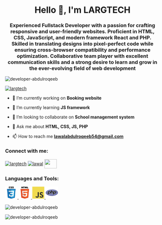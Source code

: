 <h1 align="center">Hello 👋, I'm LARGTECH </h1>
<h3 align="center">Experienced Fullstack Developer with a passion for crafting responsive and user-friendly websites. Proficient in HTML, CSS, JavaScript, and modern framework React and PHP. Skilled in translating designs into pixel-perfect code while ensuring cross-browser compatibility and performance optimization. Collaborative team player with excellent communication skills and a strong desire to learn and grow in the ever-evolving field of web development</h3>

<p align="left"> <img src="https://komarev.com/ghpvc/?username=developer-abdulroqeeb&label=Profile%20views&color=0e75b6&style=flat" alt="developer-abdulroqeeb" /> </p>

<p align="left"> <a href="https://twitter.com/largtech" target="blank"><img src="https://img.shields.io/twitter/follow/largtech?logo=twitter&style=for-the-badge" alt="largtech" /></a> </p>

- 🔭 I’m currently working on **Booking website**

- 🌱 I’m currently learning **JS framework**

- 👯 I’m looking to collaborate on **School management system**

- 💬 Ask me about **HTML, CSS, JS, PHP**

- 📫 How to reach me **lawalabdulroqeeb54@gmail.com**

<h3 align="left">Connect with me:</h3>
<p align="left">
<a href="https://twitter.com/largtech" target="blank"><img align="center" src="https://raw.githubusercontent.com/rahuldkjain/github-profile-readme-generator/master/src/images/icons/Social/twitter.svg" alt="largtech" height="30" width="40" /></a>
<a href="https://linkedin.com/in/Abdulroqeeb Lawal" target="blank"><img align="center" src="https://raw.githubusercontent.com/rahuldkjain/github-profile-readme-generator/master/src/images/icons/Social/linked-in-alt.svg" alt="lawal" height="30" width="40" /></a>
<a href="https://web.facebook.com/itzmhitz.gbolly" target="blank"><img align="center" src="https://www.pngwing.com/en/free-png-zwnqm"  height="30" width="40" /></a>
</p>

<h3 align="left">Languages and Tools:</h3>
<p align="left"> <a href="https://www.w3schools.com/css/" target="_blank" rel="noreferrer"> <img src="https://raw.githubusercontent.com/devicons/devicon/master/icons/css3/css3-original-wordmark.svg" alt="css3" width="40" height="40"/> </a> <a href="https://www.w3.org/html/" target="_blank" rel="noreferrer"> <img src="https://raw.githubusercontent.com/devicons/devicon/master/icons/html5/html5-original-wordmark.svg" alt="html5" width="40" height="40"/> </a> <a href="https://developer.mozilla.org/en-US/docs/Web/JavaScript" target="_blank" rel="noreferrer"> <img src="https://raw.githubusercontent.com/devicons/devicon/master/icons/javascript/javascript-original.svg" alt="javascript" width="40" height="40"/> </a> <a href="https://www.php.net" target="_blank" rel="noreferrer"> <img src="https://raw.githubusercontent.com/devicons/devicon/master/icons/php/php-original.svg" alt="php" width="40" height="40"/> </a> </p>

<p><img align="center" src="https://github-readme-stats.vercel.app/api/top-langs?username=developer-abdulroqeeb&show_icons=true&locale=en&layout=compact" alt="developer-abdulroqeeb" /></p>

<p><img align="center" src="https://github-readme-streak-stats.herokuapp.com/?user=developer-abdulroqeeb&" alt="developer-abdulroqeeb" /></p>
